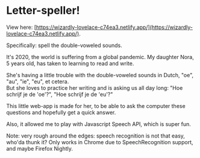 # Letter-speller!

View here: [https://wizardly-lovelace-c74ea3.netlify.app/](https://wizardly-lovelace-c74ea3.netlify.app/).

Specifically: spell the double-voweled sounds.

It's 2020, the world is suffering from a global pandemic. My daughter Nora, 5 years old, has taken to learning to read and write.

She's having a little trouble with the double-voweled sounds in Dutch, "oe", "au", "ie", "eu", et cetera.  
But she loves to practice her writing and is asking us all day long: "Hoe schrijf je de 'oe'?", "Hoe schrijf je de 'eu'?"     

This little web-app is made for her, to be able to ask the computer these questions and hopefully get a quick answer.

Also, it allowed me to play with Javascript Speech API, which is super fun.

Note: very rough around the edges: speech recognition is not that easy, who'da thunk it?
Only works in Chrome due to SpeechRecognition support, and maybe Firefox Nightly.
